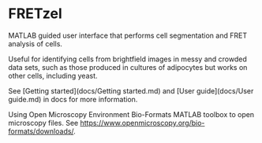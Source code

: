 # FRETzel
MATLAB guided user interface that performs cell segmentation and FRET analysis of cells. 

Useful for identifying cells from brightfield images in messy and crowded data sets, such as those produced in cultures of adipocytes but works on other cells, including yeast.

See [Getting started](docs/Getting started.md) and [User guide](docs/User guide.md) in docs for more information.

Using Open Microscopy Environment Bio-Formats MATLAB toolbox to open microscopy files. See https://www.openmicroscopy.org/bio-formats/downloads/.
